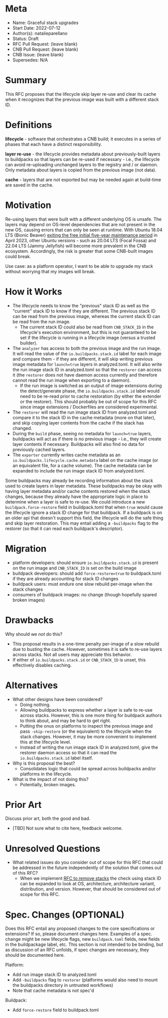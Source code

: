 # Meta

[meta]: #meta

- Name: Graceful stack upgrades
- Start Date: 2022-07-12
- Author(s): natalieparellano
- Status: Draft <!-- Acceptable values: Draft, Approved, On Hold, Superseded -->
- RFC Pull Request: (leave blank)
- CNB Pull Request: (leave blank)
- CNB Issue: (leave blank)
- Supersedes: N/A

# Summary

[summary]: #summary

This RFC proposes that the lifecycle skip layer re-use and clear its cache when it recognizes that the previous image
was built with a different stack ID.

# Definitions

[definitions]: #definitions

**lifecycle** - software that orchestrates a CNB build; it executes in a series of phases that each have a distinct
responsibility.

**layer re-use** - the lifecycle provides metadata about previously-built layers to buildpacks so that layers can be
re-used if necessary - i.e., the lifecycle can avoid re-uploading unchanged layers to the registry and / or daemon. Only
metadata about layers is copied from the previous image (not data).

**cache** - layers that are not exported but may be needed again at build-time are saved in the cache.

# Motivation

[motivation]: #motivation

Re-using layers that were built with a different underlying OS is unsafe. The layers may depend on OS-level dependencies
that are not present in the new OS, causing errors that can only be seen at runtime. With Ubuntu 18.04 LTS (Bionic
Beaver) [exiting the free initial five-year maintenance period](https://ubuntu.com/about/release-cycle) in April 2023,
other Ubuntu versions - such as 20.04 LTS (Focal Fossa) and 22.04 LTS (Jammy Jellyfish) will become more prevalent in
the CNB ecosystem. Accordingly, the risk is greater that some CNB-built images could break.

Use case: as a platform operator, I want to be able to upgrade my stack without worrying that my images will break.

# How it Works

[how-it-works]: #how-it-works

* The lifecycle needs to know the "previous" stack ID as well as the "current" stack ID to know if they are different.
  The previous stack ID can be read from the previous image, whereas the current stack ID can be read from the run
  image.
    * The current stack ID could also be read from `CNB_STACK_ID` in the lifecycle's execution environment, but this is
      not guaranteed to be set if the lifecycle is running in a lifecycle image (versus a trusted builder).
* The `analyzer` has access to both the previous image and the run image. It will read the value of
  the `io.buildpacks.stack.id` label for each image and compare them - if they are different, it will skip writing
  previous image metadata for `launch=true` layers in analyzed.toml. It will also write the run image stack ID in
  analyzed.toml so that the `restorer` can access it (the `restorer` does not have daemon access currently and therefore
  cannot read the run image when exporting to a daemon).
    * If the run image is switched as an output of image extensions during the detect/generate phase,
      the `io.buildpacks.stack.id` label would need to be re-read prior to cache restoration (by either the extender or
      the restorer). This should probably be out of scope for this RFC since image extensions / Dockerfiles are
      considered experimental.
* The `restorer` will read the run image stack ID from analyzed.toml and compare it to the stack ID in the cache
  metadata (more on that later), and skip copying layer contents from the cache if the stack has changed.
* During the `build` phase, seeing no metadata for `launch=true` layers, buildpacks will act as if there is no previous
  image - i.e., they will create layer contents if necessary. Buildpacks will also find no data for previously cached
  layers.
* The `exporter` currently writes cache metadata as an `io.buildpacks.lifecycle.cache.metadata` label on the cache
  image (or an equivalent file, for a cache volume). The cache metadata can be expanded to include the run image stack
  ID from analyzed.toml.

Some buildpacks may already be recording information about the stack used to create layers in layer metadata. These
buildpacks may be okay with having layer metadata and/or cache contents restored when the stack changes, because they
already have the appropriate logic in place to determine when a layer is safe to re-use. We could introduce a
new `buildpack.force-restore` field in buildpack.toml that when `true` would cause the lifecycle ignore a stack ID
change for that buildpack. If a buildpack is on an older api that doesn't support this field, the lifecycle will do the
safe thing and skip layer restoration. This may entail adding a `-buildpacks` flag to the restorer (so that it can read
each buildpack's descriptor).

# Migration

[migration]: #migration

* platform developers: should ensure `io.buildpacks.stack.id` is present on the run image and `CNB_STACK_ID` is set on
  the build image
* buildpack developers: should add `force-restore=true` to buildpack.toml if they are already accounting for stack ID
  changes
* buildpack users: must endure one slow rebuild per-image when the stack changes
* consumers of buildpack images: no change (though hopefully spared broken images)

# Drawbacks

[drawbacks]: #drawbacks

Why should we *not* do this?

* This proposal results in a one-time penalty per-image of a slow rebuild due to busting the cache. However, sometimes
  it is safe to re-use layers across stacks. Not all users may appreciate this behavior.
* If either of `io.buildpacks.stack.id` or `CNB_STACK_ID` is unset, this effectively disables caching.

# Alternatives

[alternatives]: #alternatives

- What other designs have been considered?
    * Doing nothing.
    * Allowing buildpacks to express whether a layer is safe to re-use across stacks. However, this is one more thing
      for buildpack authors to think about, and may be hard to get right.
    * Putting the onus on platforms to inspect the previous image and pass `-skip-restore` (or the equivalent) to the
      lifecycle when the stack changes. However, it may be more convenient to implement this at the lifecycle level.
    * Instead of writing the run image stack ID in analyzed.toml, give the restorer daemon access so that it can read
      the `io.buildpacks.stack.id` label itself.
- Why is this proposal the best?
    * Consolidates logic that could be spread across buildpacks and/or platforms in the lifecycle.
- What is the impact of not doing this?
    * Potentially, broken images.

# Prior Art

[prior-art]: #prior-art

Discuss prior art, both the good and bad.

* [TBD] Not sure what to cite here, feedback welcome.

# Unresolved Questions

[unresolved-questions]: #unresolved-questions

- What related issues do you consider out of scope for this RFC that could be addressed in the future independently of
  the solution that comes out of this RFC?
    * When we
      implement [RFC to remove stacks](https://github.com/buildpacks/rfcs/blob/main/text/0096-remove-stacks-mixins.md)
      the check using stack ID can be expanded to look at OS, architecture, architecture variant, distribution, and
      version. However, that should be considered out of scope for this RFC.

# Spec. Changes (OPTIONAL)

[spec-changes]: #spec-changes
Does this RFC entail any proposed changes to the core specifications or extensions? If so, please document changes here.
Examples of a spec. change might be new lifecycle flags, new `buildpack.toml` fields, new fields in the buildpackage
label, etc. This section is not intended to be binding, but as discussion of an RFC unfolds, if spec changes are
necessary, they should be documented here.

Platform:

* Add run image stack ID to analyzed.toml
* Add `-buildpacks` flag to `restorer` (platforms would also need to mount the buildpacks directory in untrusted
  workflows)
* Note that cache metadata is not spec'd

Buildpack:

* Add `force-restore` field to buildpack.toml
